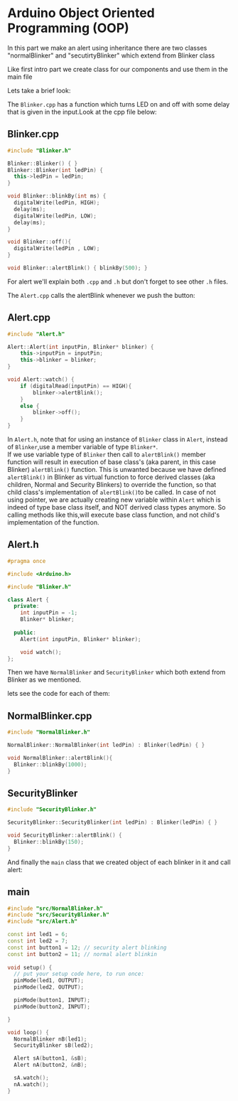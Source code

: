 # Arduino Object Oriented Programming (OOP)

In this part we make an alert using inheritance there are two classes "normalBlinker" and "secutirtyBlinker" which extend from Blinker class

Like first intro part we create class for our components and use them in the main file

Lets take a brief look:

The <code>Blinker.cpp</code> has a function which turns LED on and off with some delay that is given in the input.Look at the cpp file below:

## Blinker.cpp
```cpp
#include "Blinker.h"

Blinker::Blinker() { }
Blinker::Blinker(int ledPin) {
  this->ledPin = ledPin;
}

void Blinker::blinkBy(int ms) {
  digitalWrite(ledPin, HIGH);
  delay(ms);
  digitalWrite(ledPin, LOW);
  delay(ms);
}

void Blinker::off(){
  digitalWrite(ledPin , LOW);
}

void Blinker::alertBlink() { blinkBy(500); }
```

For alert we'll explain both <code>.cpp</code> and <code>.h</code> but don't forget to see other <code>.h</code> files.

The <code>Alert.cpp</code> calls the alertBlink whenever we push the button:
## Alert.cpp
```cpp
#include "Alert.h"

Alert::Alert(int inputPin, Blinker* blinker) {
	this->inputPin = inputPin;
	this->blinker = blinker;
}

void Alert::watch() {
	if (digitalRead(inputPin) == HIGH){
		blinker->alertBlink();
	}
	else {
		blinker->off();
	}
}
```
In <code>Alert.h</code>, note that for using an instance of <code>Blinker</code> class in <code>Alert</code>, instead of <code>Blinker</code>,use a member variable of type <code>Blinker*</code>.<br/>If we use variable type of <code>Blinker</code> then call to <code>alertBlink()</code> member function will result in execution of base class's (aka parent, in this case Blinker) <code>alertBlink()</code> function.
This is unwanted because we have defined <code>alertBlink()</code> in Blinker as virtual function to force derived classes (aka children, Normal and Security Blinkers)
to override the function, so that child class's implementation of <code>alertBlink()</code>to be called.
In case of not using pointer, we are actually creating new variable within <code>Alert</code> which is indeed of type base class itself, and NOT derived class types anymore. So calling methods like this,will execute base class function, and not child's implementation of the function.
 
## Alert.h
```cpp
#pragma once

#include <Arduino.h>

#include "Blinker.h"

class Alert {
  private:
    int inputPin = -1;
    Blinker* blinker;
    
  public:
    Alert(int inputPin, Blinker* blinker);

    void watch();
};
```

Then we have <code>NormalBlinker</code> and <code>SecurityBlinker</code> which both extend from Blinker as we mentioned.

lets see the code for each of them:
## NormalBlinker.cpp
```cpp
#include "NormalBlinker.h"

NormalBlinker::NormalBlinker(int ledPin) : Blinker(ledPin) { }

void NormalBlinker::alertBlink(){
  Blinker::blinkBy(1000);
}
```

## SecurityBlinker
```cpp
#include "SecurityBlinker.h"

SecurityBlinker::SecurityBlinker(int ledPin) : Blinker(ledPin) { }

void SecurityBlinker::alertBlink() {
  Blinker::blinkBy(150);
}
```

And finally the <code>main</code> class that we created object of each blinker in it and call alert:

## main

```cpp
#include "src/NormalBlinker.h"
#include "src/SecurityBlinker.h"
#include "src/Alert.h"

const int led1 = 6;
const int led2 = 7;
const int button1 = 12; // security alert blinking 
const int button2 = 11; // normal alert blinkin
  
void setup() {
  // put your setup code here, to run once:
  pinMode(led1, OUTPUT);
  pinMode(led2, OUTPUT);

  pinMode(button1, INPUT);
  pinMode(button2, INPUT);

}

void loop() {
  NormalBlinker nB(led1);
  SecurityBlinker sB(led2);

  Alert sA(button1, &sB);
  Alert nA(button2, &nB);

  sA.watch();
  nA.watch();
}
```
